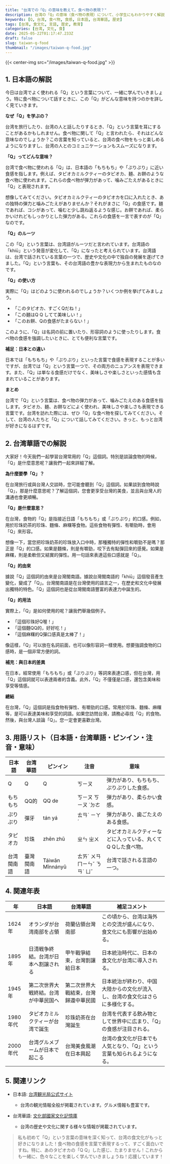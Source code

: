 ```yaml
---
title: "台湾での「Q」の意味を教えて。食べ物の表現？"
description: 台湾の「Q」の意味（食べ物の表現）について、小学生にもわかりやすく解説します。台湾華語での解説、用語集、関連年表、参考リンクも掲載。
keywords: [Q, 台湾, 食べ物, 食感, 日本語, 台湾華語, 歴史]
tags: [台湾, 食文化, 言語, 歴史, 教育]
categories: [台湾, 文化, 食]
date: 2025-05-22T01:17:47.233Z
draft: false
slug: taiwan-q-food
thumbnail: "/images/taiwan-q-food.jpg"
---
```


{{< center-img src="/images/taiwan-q-food.jpg" >}}

## 1. 日本語の解説

今日は台湾でよく使われる「Q」という言葉について、一緒に学んでいきましょう。特に食べ物について話すときに、この「Q」がどんな意味を持つのかを詳しく見ていきます。

**なぜ「Q」を学ぶの？**

台湾を旅行したり、台湾の人と話したりするとき、「Q」という言葉を耳にすることがあるかもしれません。食べ物に関して「Q」と言われたら、それはどんな意味なのでしょうか？この言葉を知っていると、台湾の食べ物をもっと楽しめるようになりますし、台湾の人とのコミュニケーションもスムーズになります。

**「Q」ってどんな意味？**

台湾で食べ物に使われる「Q」は、日本語の「もちもち」や「ぷりぷり」に近い食感を指します。例えば、タピオカミルクティーのタピオカ、麺、お餅のような食べ物に使われます。これらの食べ物が弾力があって、噛みごたえがあるときに「Q」と表現されます。

想像してみてください。タピオカミルクティーのタピオカを口に入れたとき、あの独特の弾力と噛みごたえがありませんか？それがまさに「Q」の食感です。麺であれば、コシがあって、噛むと少し跳ね返るような感じ。お餅であれば、柔らかいけれどもしっかりとした弾力がある。これらの食感を一言で表すのが「Q」なのです。

**「Q」のルーツ**

この「Q」という言葉は、台湾語がルーツだと言われています。台湾語の「khiū」という発音が変化して、「Q」になったと考えられています。台湾語は、台湾で話されている言葉の一つで、歴史や文化の中で独自の発展を遂げてきました。「Q」という言葉も、その台湾語の豊かな表現力から生まれたものなのです。

**「Q」の使い方**

実際に「Q」はどのように使われるのでしょうか？いくつか例を挙げてみましょう。

*   「このタピオカ、すごくQだね！」
*   「この麺はQ Q してて美味しい！」
*   「このお餅、Qの食感がたまらない！」

このように、「Q」は名詞の前に置いたり、形容詞のように使ったりします。食べ物の食感を強調したいときに、とても便利な言葉です。

**補足：日本との違い**

日本では「もちもち」や「ぷりぷり」といった言葉で食感を表現することが多いですが、台湾では「Q」という言葉一つで、その両方のニュアンスを表現できます。また、「Q」は単なる食感だけでなく、美味しさや楽しさといった感情も含まれていることがあります。

**まとめ**

台湾で「Q」という言葉は、食べ物の弾力があって、噛みごたえのある食感を指します。タピオカ、麺、お餅などによく使われ、美味しさや楽しさも表現できる言葉です。台湾を訪れた際には、ぜひ「Q」な食べ物を探してみてください。そして、台湾の人たちと「Q」について話してみてください。きっと、もっと台湾が好きになるはずです。

## 2. 台湾華語での解説

大家好！今天我們一起學習台灣常用的「Q」這個詞。特別是談論食物的時候，「Q」是什麼意思呢？讓我們一起來詳細了解。

**為什麼要學「Q」？**

在台灣旅行或與台灣人交談時，您可能會聽到「Q」這個詞。如果談到食物時說「Q」，那是什麼意思呢？了解這個詞，您會更享受台灣的美食，並且與台灣人的溝通也會更順暢。

**「Q」是什麼意思？**

在台灣，食物的「Q」是指接近日語「もちもち」或「ぷりぷり」的口感。例如，用於珍珠奶茶的珍珠、麵條、麻糬等食物。這些食物有彈性、有嚼勁時，會用「Q」來形容。

想像一下，當您把珍珠奶茶的珍珠放入口中時，那種獨特的彈性和嚼勁不是嗎？那正是「Q」的口感。如果是麵條，則是有嚼勁，咬下去有點彈回來的感覺。如果是麻糬，則是柔軟但又結實的彈性。用一句話來表達這些口感就是「Q」。

**「Q」的由來**

據說「Q」這個詞的由來是台灣閩南語。據說台灣閩南語的「khiū」這個發音產生變化，變成了「Q」。台灣閩南語是在台灣使用的語言之一，在歷史和文化中發展出獨特的特色。「Q」這個詞也是從台灣閩南語豐富的表達力中誕生的。

**「Q」的用法**

實際上，「Q」是如何使用的呢？讓我們舉幾個例子。

*   「這個珍珠好Q喔！」
*   「這個麵QQ的，好好吃！」
*   「這個麻糬的Q彈口感真是太棒了！」

像這樣，「Q」可以放在名詞前面，也可以像形容詞一樣使用。想要強調食物的口感時，是一個非常方便的詞。

**補充：與日本的差異**

在日本，經常使用「もちもち」或「ぷりぷり」等詞來表達口感，但在台灣，用「Q」這個詞就可以表達兩者的含義。此外，「Q」不僅僅是口感，還包含美味和享受等情感。

**總結**

在台灣，「Q」這個詞是指食物有彈性、有嚼勁的口感。常用於珍珠、麵條、麻糬等，是可以表達美味和享受的詞語。如果您訪問台灣，請務必尋找「Q」的食物。然後，與台灣人談論「Q」。您一定會更喜歡台灣。

## 3. 用語リスト（日本語・台湾華語・ピンイン・注音・意味）

| 日本語      | 台湾華語   | ピンイン    | 注音   | 意味                                              |
| ----------- | -------- | --------- | ---- | ------------------------------------------------- |
| Q           | Q        | Q         | ㄎㄧㄡ | 弾力があり、もちもち、ぷりぷりした食感。                   |
| もちもち    | QQ的      | QQ de     | ㄎㄧㄡ ㄎㄧㄡ ˙ㄉㄜ | 弾力があり、柔らかい食感。                                 |
| ぷりぷり    | 彈牙      | tán yá    | ㄊㄢˊ ㄧㄚˊ | 弾力があり、歯ごたえのある食感。                               |
| タピオカ    | 珍珠      | zhēn zhū  | ㄓㄣ ㄓㄨ  | タピオカミルクティーなどに入っている、丸くてQ Qした食べ物。 |
| 台湾閩南語 | 臺灣閩南語 | Táiwān Mǐnnányǔ | ㄊㄞˊ ㄨㄢ ㄇㄧㄣˇ ㄋㄢˊ ㄩˇ | 台湾で話される言語の一つ。                               |

## 4. 関連年表

| 年 | 日本語                                                                 | 台湾華語                                                                 | 補足コメント                                                                                                          |
|---|----------------------------------------------------------------------|----------------------------------------------------------------------|-------------------------------------------------------------------------------------------------------------------|
| 1624年 | オランダが台湾南部を占領                                                            | 荷蘭佔領台灣南部                                                            | この頃から、台湾は海外との交流が盛んになり、食文化にも影響が出始める。                                                                                  |
| 1895年 | 日清戦争終結。台湾が日本へ割譲される                                                        | 甲午戰爭結束，台灣割讓給日本                                                        | 日本統治時代に、日本の食文化が台湾に導入される。                                                                                                  |
| 1945年 | 第二次世界大戦終結。台湾が中華民国へ                                                       | 第二次世界大戰結束，台灣歸還中華民國                                                       | 日本統治が終わり、中国大陸からの文化が流入し、台湾の食文化はさらに多様化する。                                                                                    |
| 1980年代 | タピオカミルクティーが台湾で誕生                                                          | 珍珠奶茶在台灣誕生                                                          | 台湾を代表する飲み物として世界中に広まり、「Q」の食感が注目される。                                                                                       |
| 2000年代 | 台湾グルメブームが日本で起こる                                                          | 台灣美食風潮在日本興起                                                          | 台湾の食文化が日本でも人気となり、「Q」という言葉も知られるようになる。                                                                                     |

## 5. 関連リンク

*   日本語: [台湾観光局公式サイト](https://jp.taiwan.net.tw/)
    *   台湾の観光情報全般が掲載されています。グルメ情報も豊富です。

*   台湾華語: [文化部國家文化記憶庫](https://memory.culture.tw/)
    *   台湾の歴史や文化に関する様々な情報が掲載されています。

> 私も初めて「Q」という言葉の意味を深く知って、台湾の食文化がもっと好きになりました！食べ物の食感を言葉で表現するって、すごく面白いですね。特に、あのタピオカの「Q Q」した感じ、たまりません！これからも一緒に、色々なことを楽しく学んでいきましょうね！応援しています！
